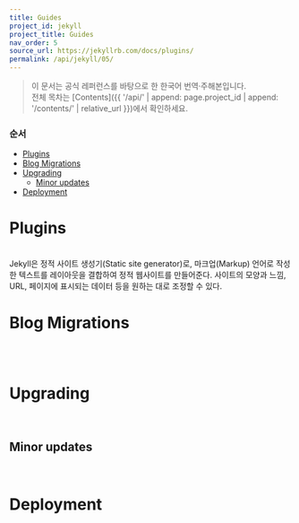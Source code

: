 ```yaml
---
title: Guides
project_id: jekyll
project_title: Guides
nav_order: 5
source_url: https://jekyllrb.com/docs/plugins/
permalink: /api/jekyll/05/
---
```


> 이 문서는 공식 레퍼런스를 바탕으로 한 한국어 번역·주해본입니다.  
> 전체 목차는 [Contents]({{ '/api/' | append: page.project_id | append: '/contents/' | relative_url }})에서 확인하세요.


### 순서

- [Plugins](#plugins)
- [Blog Migrations](#blog-migrations)
- [Upgrading](#upgrading)
  - [Minor updates](#minor-updates)
- [Deployment](#deployment)


# Plugins
<br>
Jekyll은 정적 사이트 생성기(Static site generator)로, 마크업(Markup) 언어로 작성한 텍스트를 레이아웃을 결합하여 정적 웹사이트를 만들어준다. 사이트의 모양과 느낌, URL, 페이지에 표시되는 데이터 등을 원하는 대로 조정할 수 있다.

<br>

# Blog Migrations
<br>

<br>

# Upgrading
<br>

## Minor updates

<br>

# Deployment
